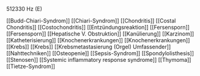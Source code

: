 512330 Hz (E)

[[Budd-Chiari-Syndrom]]
[[Chiari-Syndrom]]
[[Chondritis]]
[[Costal Chondritis]]
[[Costochondritis]]
[[Entzündungsreaktion]]
[[Fersensporn]]
[[Fersensporn]]
[[Hepatische V. Obstruktion]]
[[Kanülierung]]
[[Karzinom]]
[[Katheterisierung]]
[[Knochenerkrankungen]]
[[Knochenerkrankungen]]
[[Krebs]]
[[Krebs]]
[[Krebsmetastasierung (Orgel) Umfassender]]
[[Nahttechniken]]
[[Osteopenie]]
[[Sepsis-Syndrom]]
[[Spondylolisthesis]]
[[Stenosen]]
[[Systemic inflammatory response syndrome]]
[[Thymoma]]
[[Tietze-Syndrom]]